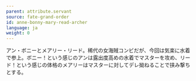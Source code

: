```yaml
---
parent: attribute.servant
source: fate-grand-order
id: anne-bonny-mary-read-archer
language: ja
weight: 0
---
```


アン・ボニーとメアリー・リード。稀代の女海賊コンビだが、今回は気楽に水着で参上。ボニー！という感じのアンは露出度高めの水着でマスターを攻め、リード！という感じの体格のメアリーはマスターに対してデレ拗ねることで挟み撃ちとする。
